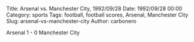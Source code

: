Title: Arsenal vs. Manchester City, 1992/09/28
Date: 1992/09/28 00:00
Category: sports
Tags: football, football scores, Arsenal, Manchester City
Slug: arsenal-vs-manchester-city
Author: carbonero


Arsenal 1 - 0 Manchester City
